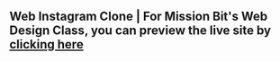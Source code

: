 ## Web Instagram Clone | For Mission Bit's Web Design Class, you can preview the live site by [clicking here](https://coramonokandilos.github.io/missionbit-insta-web/)


